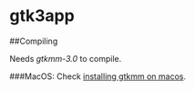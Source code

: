 # gtk3app

##Compiling

Needs *gtkmm-3.0* to compile.

###MacOS:
Check [installing gtkmm on macos](http://www.jamesseibel.com/blog/how-to-get-gtkmm-working-in-osx-yosemite).
